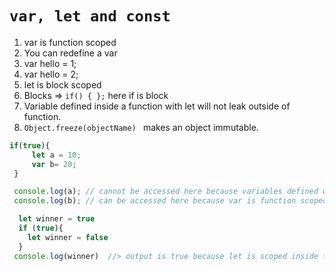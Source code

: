  # ``` var, let and const ```

1. var is function scoped
2. You can redefine a var
  1. var hello = 1;
  2. var hello = 2;
3. let is block scoped
4. Blocks => ``` if() { }; ```  here if is block
5. Variable defined inside a function with let will not leak outside of function.
6. ```Object.freeze(objectName) ``` makes an object immutable.

 ```javascript
if(true){
      let a = 10;
      var b= 20;
  }

  console.log(a); // cannot be accessed here because variables defined with let is block scoped
  console.log(b); // can be accessed here because var is function scoped.
  ```


```javascript
  let winner = true
  if (true){
    let winner = false
  }
 console.log(winner)  //> output is true because let is scoped inside the block and cannot be acessed outside of the block.

```

